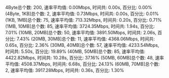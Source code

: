 4Byte总个数: 200,  速率平均值: 0.00Mbps,  时间共: 0.00s, 百分比: 0.00%
(4Byte, 1KB]总个数: 2,  速率平均值: 0.73Mbps,  时间共: 0.00s, 百分比: 0.01%
(1KB, 1MB]总个数: 75,  速率平均值: 713.32Mbps,  时间共: 0.20s, 百分比: 0.71%
(1MB, 10MB]总个数: 85,  速率平均值: 3724.35Mbps,  时间共: 1.94s, 百分比: 7.01%
(10MB, 20MB]总个数: 50,  速率平均值: 3891.50Mbps,  时间共: 2.06s, 百分比: 7.43%
(20MB, 30MB]总个数: 11,  速率平均值: 4368.06Mbps,  时间共: 0.65s, 百分比: 2.36%
(30MB, 40MB]总个数: 57,  速率平均值: 4233.54Mbps,  时间共: 5.50s, 百分比: 19.89%
(40MB, 50MB]总个数: 85,  速率平均值: 4422.82Mbps,  时间共: 10.28s, 百分比: 37.16%
(50MB, 60MB]总个数: 48,  速率平均值: 4508.37Mbps,  时间共: 6.68s, 百分比: 24.13%
(60MB, 70MB]总个数: 2,  速率平均值: 3917.28Mbps,  时间共: 0.36s, 百分比: 1.30%
